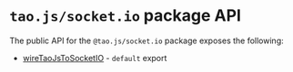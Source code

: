 # `tao.js/socket.io` package API

The public API for the `@tao.js/socket.io` package exposes the following:

* [wireTaoJsToSocketIO](wire-socket-io.md) - `default` export

